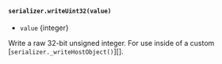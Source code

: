 #### `serializer.writeUint32(value)`

* `value` {integer}

Write a raw 32-bit unsigned integer.
For use inside of a custom [`serializer._writeHostObject()`][].

